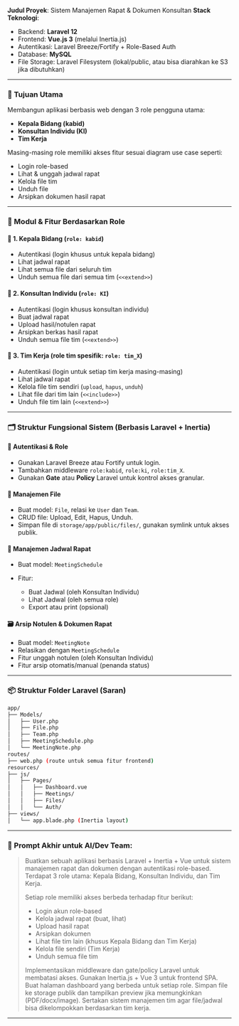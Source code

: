 **Judul Proyek**: Sistem Manajemen Rapat & Dokumen Konsultan
**Stack Teknologi**:

* Backend: **Laravel 12**
* Frontend: **Vue.js 3** (melalui Inertia.js)
* Autentikasi: Laravel Breeze/Fortify + Role-Based Auth
* Database: **MySQL**
* File Storage: Laravel Filesystem (lokal/public, atau bisa diarahkan ke S3 jika dibutuhkan)

---

### 🎯 Tujuan Utama

Membangun aplikasi berbasis web dengan 3 role pengguna utama:

* **Kepala Bidang (kabid)**
* **Konsultan Individu (KI)**
* **Tim Kerja**

Masing-masing role memiliki akses fitur sesuai diagram use case seperti:

* Login role-based
* Lihat & unggah jadwal rapat
* Kelola file tim
* Unduh file
* Arsipkan dokumen hasil rapat

---

### 🧩 Modul & Fitur Berdasarkan Role

#### 👤 1. Kepala Bidang (`role: kabid`)

* Autentikasi (login khusus untuk kepala bidang)
* Lihat jadwal rapat
* Lihat semua file dari seluruh tim
* Unduh semua file dari semua tim (`<<extend>>`)

#### 👤 2. Konsultan Individu (`role: KI`)

* Autentikasi (login khusus konsultan individu)
* Buat jadwal rapat
* Upload hasil/notulen rapat
* Arsipkan berkas hasil rapat
* Unduh semua file tim (`<<extend>>`)

#### 👥 3. Tim Kerja (role tim spesifik: `role: tim_X`)

* Autentikasi (login untuk setiap tim kerja masing-masing)
* Lihat jadwal rapat
* Kelola file tim sendiri (`upload`, `hapus`, `unduh`)
* Lihat file dari tim lain (`<<include>>`)
* Unduh file tim lain (`<<extend>>`)

---

### 🗂️ Struktur Fungsional Sistem (Berbasis Laravel + Inertia)

#### 🔐 Autentikasi & Role

* Gunakan Laravel Breeze atau Fortify untuk login.
* Tambahkan middleware `role:kabid`, `role:ki`, `role:tim_X`.
* Gunakan **Gate** atau **Policy** Laravel untuk kontrol akses granular.

#### 📁 Manajemen File

* Buat model: `File`, relasi ke `User` dan `Team`.
* CRUD file: Upload, Edit, Hapus, Unduh.
* Simpan file di `storage/app/public/files/`, gunakan symlink untuk akses publik.

#### 📅 Manajemen Jadwal Rapat

* Buat model: `MeetingSchedule`
* Fitur:

  * Buat Jadwal (oleh Konsultan Individu)
  * Lihat Jadwal (oleh semua role)
  * Export atau print (opsional)

#### 🗃️ Arsip Notulen & Dokumen Rapat

* Buat model: `MeetingNote`
* Relasikan dengan `MeetingSchedule`
* Fitur unggah notulen (oleh Konsultan Individu)
* Fitur arsip otomatis/manual (penanda status)

---

### 📦 Struktur Folder Laravel (Saran)

```bash
app/
├── Models/
│   ├── User.php
│   ├── File.php
│   ├── Team.php
│   ├── MeetingSchedule.php
│   └── MeetingNote.php
routes/
├── web.php (route untuk semua fitur frontend)
resources/
├── js/
│   ├── Pages/
│   │   ├── Dashboard.vue
│   │   ├── Meetings/
│   │   ├── Files/
│   │   └── Auth/
├── views/
│   └── app.blade.php (Inertia layout)
```

---

### 📄 Prompt Akhir untuk AI/Dev Team:

> Buatkan sebuah aplikasi berbasis Laravel + Inertia + Vue untuk sistem manajemen rapat dan dokumen dengan autentikasi role-based. Terdapat 3 role utama: Kepala Bidang, Konsultan Individu, dan Tim Kerja.
>
> Setiap role memiliki akses berbeda terhadap fitur berikut:
>
> * Login akun role-based
> * Kelola jadwal rapat (buat, lihat)
> * Upload hasil rapat
> * Arsipkan dokumen
> * Lihat file tim lain (khusus Kepala Bidang dan Tim Kerja)
> * Kelola file sendiri (Tim Kerja)
> * Unduh semua file tim
>
> Implementasikan middleware dan gate/policy Laravel untuk membatasi akses. Gunakan Inertia.js + Vue 3 untuk frontend SPA. Buat halaman dashboard yang berbeda untuk setiap role. Simpan file ke storage publik dan tampilkan preview jika memungkinkan (PDF/docx/image). Sertakan sistem manajemen tim agar file/jadwal bisa dikelompokkan berdasarkan tim kerja.

---

